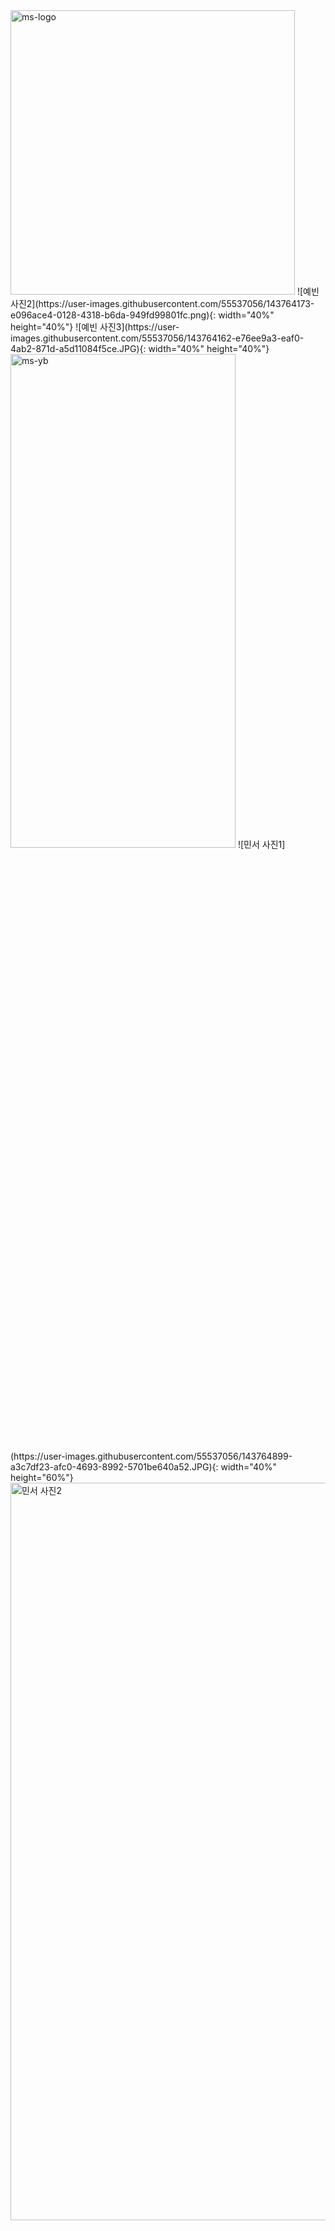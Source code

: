 <img width="455" alt="ms-logo" src="https://user-images.githubusercontent.com/55537056/143764553-13f372e4-9848-47da-9b2c-dd0d2854bc59.png">
![예빈 사진2](https://user-images.githubusercontent.com/55537056/143764173-e096ace4-0128-4318-b6da-949fd99801fc.png){: width="40%" height="40%"}
![예빈 사진3](https://user-images.githubusercontent.com/55537056/143764162-e76ee9a3-eaf0-4ab2-871d-a5d11084f5ce.JPG){: width="40%" height="40%"}
<img width="360" alt="ms-yb" src="https://user-images.githubusercontent.com/55537056/143764649-a2fd7058-34f6-4476-8f22-c9d68ca8601d.png" width="45%" height="45%">
![민서 사진1](https://user-images.githubusercontent.com/55537056/143764899-a3c7df23-afc0-4693-8992-5701be640a52.JPG){: width="40%" height="60%"}
<img width="801" alt="민서 사진2" src="https://user-images.githubusercontent.com/55537056/143764906-df3d7669-2abc-4cf3-b77e-98fcccf8c24b.png" width="50%" height="55%">
<img width="798" alt="민서 사진3" src="https://user-images.githubusercontent.com/55537056/143764909-2ad16bc8-dcd3-4b6f-ad6c-8f4f899bc21a.png" width="40%" height="50%">
<img width="720" alt="정아 사진1" src="https://user-images.githubusercontent.com/55537056/143765661-ad03c49d-88bf-47ef-993a-b6fe3c0db859.png" width="40%" height="55%">
<img width="720" alt="정아 사진2" src="https://user-images.githubusercontent.com/55537056/143765672-3a76c91c-385f-49e2-b083-54a809cb4765.png" width="40%" height="55%">
<img width="739" alt="정아 사진3" src="https://user-images.githubusercontent.com/55537056/143765683-923745e8-f938-498e-bc02-81d971ce103b.png" width="40%" height="55%">
![민서(DJ) 사진1](https://user-images.githubusercontent.com/55537056/143765198-d1809338-6af8-4833-84c1-0627d0133738.JPG){: width="40%" height="40%"}
![민서(DJ) 사진2](https://user-images.githubusercontent.com/55537056/143765206-4b2bed26-ac18-4b0e-9f01-fd65836c7b6f.JPG){: width="40%" height="40%"}
![민서(DJ) 사진3](https://user-images.githubusercontent.com/55537056/143765210-a1c727c8-2111-40d0-bc15-ebf2a8d1d0fc.JPG){: width="40%" height="40%"}
![ms-logo-black](https://user-images.githubusercontent.com/55537056/143765180-9c6b0933-8b96-47d6-bf3e-c9ba3355659c.jpeg){: width="40%" height="40%"}
<img width="720" alt="정우 사진1" src="https://user-images.githubusercontent.com/55537056/143765632-6831606b-7b51-48db-80b9-a27a87f6c25e.png" width="50%" height="50%">
<img width="573" alt="정우 사진2" src="https://user-images.githubusercontent.com/55537056/143765635-9155e9b4-3b60-46a8-940c-2a18270a8cf4.png" width="50%" height="50%">
<img width="686" alt="정우 사진3" src="https://user-images.githubusercontent.com/55537056/143765637-d6049301-db5d-458b-a997-bf97a2c91fe3.png" width="50%" height="50%">
